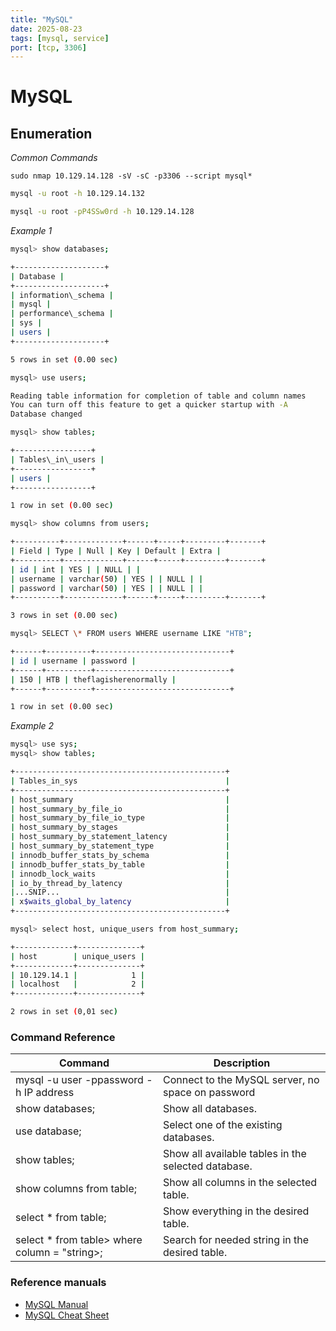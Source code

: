 ```yaml
---
title: "MySQL"
date: 2025-08-23
tags: [mysql, service]
port: [tcp, 3306]
---
```


# MySQL

## Enumeration

*Common Commands*

`sudo nmap 10.129.14.128 -sV -sC -p3306 --script mysql*`

```bash
mysql -u root -h 10.129.14.132

mysql -u root -pP4SSw0rd -h 10.129.14.128
```

*Example 1*

```bash
mysql> show databases;

+--------------------+
| Database |
+--------------------+
| information\_schema |
| mysql |
| performance\_schema |
| sys |
| users |
+--------------------+

5 rows in set (0.00 sec)

mysql> use users;

Reading table information for completion of table and column names
You can turn off this feature to get a quicker startup with -A
Database changed

mysql> show tables;

+-----------------+
| Tables\_in\_users |
+-----------------+
| users |
+-----------------+

1 row in set (0.00 sec)

mysql> show columns from users;

+----------+-------------+------+-----+---------+-------+
| Field | Type | Null | Key | Default | Extra |
+----------+-------------+------+-----+---------+-------+
| id | int | YES | | NULL | |
| username | varchar(50) | YES | | NULL | |
| password | varchar(50) | YES | | NULL | |
+----------+-------------+------+-----+---------+-------+

3 rows in set (0.00 sec)

mysql> SELECT \* FROM users WHERE username LIKE "HTB";

+------+----------+------------------------------+
| id | username | password |
+------+----------+------------------------------+
| 150 | HTB | theflagisherenormally |
+------+----------+------------------------------+

1 row in set (0.00 sec)
```

*Example 2*

```bash
mysql> use sys;
mysql> show tables;

+-----------------------------------------------+
| Tables_in_sys                                 |
+-----------------------------------------------+
| host_summary                                  |
| host_summary_by_file_io                       |
| host_summary_by_file_io_type                  |
| host_summary_by_stages                        |
| host_summary_by_statement_latency             |
| host_summary_by_statement_type                |
| innodb_buffer_stats_by_schema                 |
| innodb_buffer_stats_by_table                  |
| innodb_lock_waits                             |
| io_by_thread_by_latency                       |
|...SNIP...                                     |
| x$waits_global_by_latency                     |
+-----------------------------------------------+

mysql> select host, unique_users from host_summary;

+-------------+--------------+
| host        | unique_users |
+-------------+--------------+
| 10.129.14.1 |            1 |
| localhost   |            2 |
+-------------+--------------+

2 rows in set (0,01 sec)
```

### Command Reference


| Command | Description |
| --- |  --- |
| mysql -u user -ppassword -h IP address | Connect to the MySQL server, no space on password |
| show databases; | Show all databases. |
| use database; | Select one of the existing databases. |
| show tables; | Show all available tables in the selected database. |
| show columns from table; | Show all columns in the selected table. |
| select \* from table; | Show everything in the desired table. |
| select \* from table> where column = "string>; | Search for needed string in the desired table. |

### Reference manuals

- [MySQL Manual](https://dev.mysql.com/doc/refman/8.0/en/system-schema.html#:~:text=The%20mysql%20schema%20is%20the,used%20for%20other%20operational%20purposes)
- [MySQL Cheat Sheet](https://www.bytebase.com/reference/mysql/how-to/top-mysql-commands-with-examples/)
